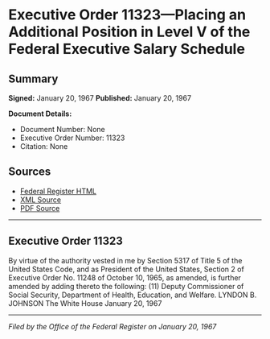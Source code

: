 # Executive Order 11323—Placing an Additional Position in Level V of the Federal Executive Salary Schedule

## Summary

**Signed:** January 20, 1967
**Published:** January 20, 1967

**Document Details:**
- Document Number: None
- Executive Order Number: 11323
- Citation: None

## Sources
- [Federal Register HTML](https://www.presidency.ucsb.edu/documents/executive-order-11323-placing-additional-position-level-v-the-federal-executive-salary)
- [XML Source](None)
- [PDF Source](None)

---

## Executive Order 11323

By virtue of the authority vested in me by Section 5317 of Title 5 of the United States Code, and as President of the United States, Section 2 of Executive Order No. 11248 of October 10, 1965, as amended, is further amended by adding thereto the following:
    (11) Deputy Commissioner of Social Security, Department of Health, Education, and Welfare.
LYNDON B. JOHNSON
The White House
January 20, 1967

---

*Filed by the Office of the Federal Register on January 20, 1967*
